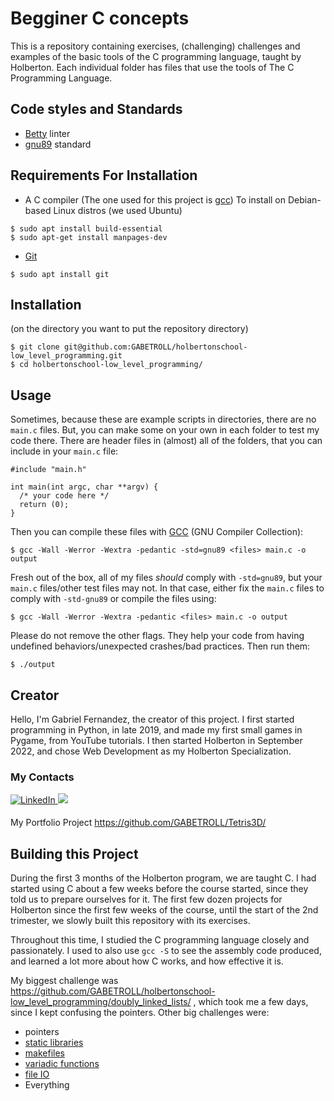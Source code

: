 # Begginer C concepts
This is a repository containing exercises, (challenging) challenges and examples of the basic tools of the C programming language, taught by Holberton.
Each individual folder has files that use the tools of The C Programming Language.
## Code styles and Standards
- [Betty](https://github.com/holbertonschool/Betty) linter 
- [gnu89](https://gcc.gnu.org/onlinedocs/gcc-3.4.6/gcc/Standards.html) standard
## Requirements For Installation
- A C compiler (The one used for this project is [gcc](https://gcc.gnu.org/))
To install on Debian-based Linux distros (we used Ubuntu)
```
$ sudo apt install build-essential
$ sudo apt-get install manpages-dev
```
- [Git](https://git-scm.com/downloads)
```
$ sudo apt install git
```
## Installation
(on the directory you want to put the repository directory)
```
$ git clone git@github.com:GABETROLL/holbertonschool-low_level_programming.git
$ cd holbertonschool-low_level_programming/
```
## Usage
Sometimes, because these are example scripts in directories, there are no ``main.c`` files. But, you can make some on your own in each folder to test my code there. There are header files in (almost) all of the folders, that you can include in your ``main.c`` file:
```
#include "main.h"

int main(int argc, char **argv) {
  /* your code here */
  return (0);
}
```
Then you can compile these files with  [GCC](https://gcc.gnu.org/) (GNU Compiler Collection):
```
$ gcc -Wall -Werror -Wextra -pedantic -std=gnu89 <files> main.c -o output
```
Fresh out of the box, all of my files *should* comply with ``-std=gnu89``, but your ``main.c`` files/other test files may not.
In that case, either fix the ``main.c`` files to comply with ``-std-gnu89`` or compile the files using:
```
$ gcc -Wall -Werror -Wextra -pedantic <files> main.c -o output
```
Please do not remove the other flags. They help your code from having undefined behaviors/unexpected crashes/bad practices.
Then run them:
```
$ ./output
```
## Creator
Hello, I'm Gabriel Fernandez, the creator of this project. I first started programming in Python, in late 2019, and made my first small games in Pygame, from YouTube tutorials. I then started Holberton in September 2022, and chose Web Development as my Holberton Specialization.

### My Contacts
<a href="https://www.linkedin.com/in/gabriel-fernandez-415609278/" target="_blank">
<img src=https://img.shields.io/badge/linkedin-%231E77B5.svg?&style=for-the-badge&logo=linkedin&logoColor=white alt=LinkedIn style="margin-bottom: 5px;" />
</a>

<a href="https://twitter.com/gabe_programs" target="_blank">
<img src="https://img.shields.io/badge/X-000000?style=for-the-badge&logo=x&logoColor=white" />
</a>

My Portfolio Project
https://github.com/GABETROLL/Tetris3D/

## Building this Project
During the first 3 months of the Holberton program, we are taught C. I had started using C about a few weeks before the course started, since they told us to prepare ourselves for it. The first few dozen projects for Holberton since the first few weeks of the course, until the start of the 2nd trimester, we slowly built this repository with its exercises.

Throughout this time, I studied the C programming language closely and passionately. I used to also use ``gcc -S`` to see the assembly code produced, and learned a lot more about how C works, and how effective it is.

My biggest challenge was https://github.com/GABETROLL/holbertonschool-low_level_programming/doubly_linked_lists/ , which took me a few days, since I kept confusing the pointers.
Other big challenges were:
- pointers
- [static libraries](https://github.com/GABETROLL/holbertonschool-low_level_programming/static_libraries/)
- [makefiles](https://github.com/GABETROLL/holbertonschool-low_level_programming/makefiles/)
- [variadic functions](https://github.com/GABETROLL/holbertonschool-low_level_programming/variadic_functions/)
- [file IO](https://github.com/GABETROLL/holbertonschool-low_level_programming/file_io/)
- Everything

